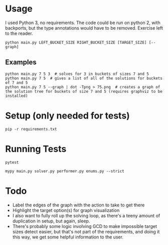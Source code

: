 
# Usage

I used Python 3, no requirements. The code could be run on python 2, with backports, but the type annotations would have to be removed. Exercise left to the reader.

    python main.py LEFT_BUCKET_SIZE RIGHT_BUCKET_SIZE [TARGET_SIZE] [--graph]

## Examples

    python main.py 7 5 3  # solves for 3 in buckets of sizes 7 and 5
    python main.py 7 5  # gives a list of all of the solutions for buckets of 7 and 5
    python main.py 7 5 --graph | dot -Tpng > 75.png  # creates a graph of the solution tree for buckets of size 7 and 5 (requires graphviz to be installed)

# Setup (only needed for tests)

    pip -r requirements.txt

# Running Tests

    pytest

    mypy main.py solver.py performer.py enums.py --strict

# Todo

* Label the edges of the graph with the action to take to get there
* Highlight the target option(s) for graph visualization
* I also want to fully roll up the solving loop, as there's a teeny amount of duplication in setup, but again, sleep.
* There's probably some logic involving GCD to make impossible target sizes detect easier, but that's not part of the requirements, and doing it this way, we get some helpful information to the user.
